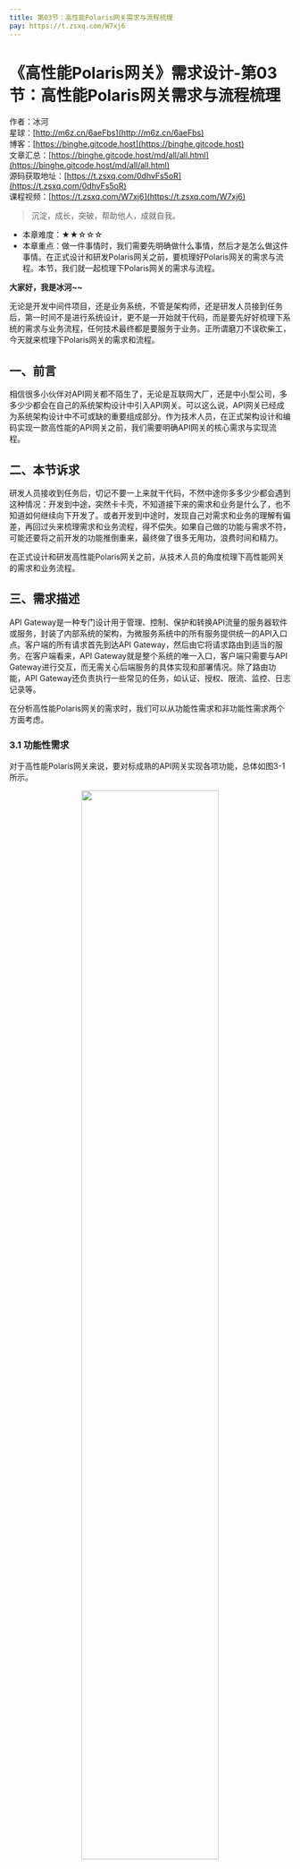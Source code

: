 ```yaml
---
title: 第03节：高性能Polaris网关需求与流程梳理
pay: https://t.zsxq.com/W7xj6
---
```


# 《高性能Polaris网关》需求设计-第03节：高性能Polaris网关需求与流程梳理

作者：冰河
<br/>星球：[http://m6z.cn/6aeFbs](http://m6z.cn/6aeFbs)
<br/>博客：[https://binghe.gitcode.host](https://binghe.gitcode.host)
<br/>文章汇总：[https://binghe.gitcode.host/md/all/all.html](https://binghe.gitcode.host/md/all/all.html)
<br/>源码获取地址：[https://t.zsxq.com/0dhvFs5oR](https://t.zsxq.com/0dhvFs5oR)
<br/>课程视频：[https://t.zsxq.com/W7xj6](https://t.zsxq.com/W7xj6)

> 沉淀，成长，突破，帮助他人，成就自我。

* 本章难度：★★☆☆☆
* 本章重点：做一件事情时，我们需要先明确做什么事情，然后才是怎么做这件事情。在正式设计和研发Polaris网关之前，要梳理好Polaris网关的需求与流程。本节，我们就一起梳理下Polaris网关的需求与流程。

**大家好，我是冰河~~**

无论是开发中间件项目，还是业务系统，不管是架构师，还是研发人员接到任务后，第一时间不是进行系统设计，更不是一开始就干代码，而是要先好好梳理下系统的需求与业务流程，任何技术最终都是要服务于业务。正所谓磨刀不误砍柴工，今天就来梳理下Polaris网关的需求和流程。

## 一、前言

相信很多小伙伴对API网关都不陌生了，无论是互联网大厂，还是中小型公司，多多少少都会在自己的系统架构设计中引入API网关。可以这么说，API网关已经成为系统架构设计中不可或缺的重要组成部分。作为技术人员，在正式架构设计和编码实现一款高性能的API网关之前，我们需要明确API网关的核心需求与实现流程。

## 二、本节诉求

研发人员接收到任务后，切记不要一上来就干代码，不然中途你多多少少都会遇到这种情况：开发到中途，突然卡卡壳，不知道接下来的需求和业务是什么了，也不知道如何继续向下开发了。或者开发到中途时，发现自己对需求和业务的理解有偏差，再回过头来梳理需求和业务流程，得不偿失。如果自己做的功能与需求不符，可能还要将之前开发的功能推倒重来，最终做了很多无用功，浪费时间和精力。

在正式设计和研发高性能Polaris网关之前，从技术人员的角度梳理下高性能网关的需求和业务流程。

## 三、需求描述

API Gateway是一种专门设计用于管理、控制、保护和转换API流量的服务器软件或服务，封装了内部系统的架构，为微服务系统中的所有服务提供统一的API入口点。客户端的所有请求首先到达API Gateway，然后由它将请求路由到适当的服务。在客户端看来，API Gateway就是整个系统的唯一入口，客户端只需要与API Gateway进行交互，而无需关心后端服务的具体实现和部署情况。除了路由功能，API Gateway还负责执行一些常见的任务，如认证、授权、限流、监控、日志记录等。

在分析高性能Polaris网关的需求时，我们可以从功能性需求和非功能性需求两个方面考虑。

### 3.1 功能性需求

对于高性能Polaris网关来说，要对标成熟的API网关实现各项功能，总体如图3-1所示。

<div align="center">
    <img src="https://binghe.gitcode.host/images/project/gateway/2024-06-30-001.png?raw=true" width="70%">
    <br/>
</div>

**（1）路由和转发**

接收来自客户端的请求，并根据预定义的路由规则将请求转发到相应的后端服务或微服务。这种路由功能可以基于请求的路径、方法、头部信息等进行配置。

**（2）协议转换**

将来自客户端的请求从一种协议转换为另一种协议，例如将HTTP请求转换为HTTPS请求，或者将REST请求转换为SOAP请求，将HTTP请求转换成RPC或者WebSocket请求等。

**（3）请求和响应转换**

对请求和响应的内容进行转换，例如修改请求和响应的头部信息、参数重命名、请求体的转换、响应体的格式化等。

**（4）安全认证和授权**

对客户端进行身份验证，并根据预先定义的访问控制策略对请求进行授权。这可以包括基于令牌、API密钥、OAuth等机制的认证和授权。

**（5）灰度发布和版本管理**

支持灰度发布和版本管理，使开发人员可以逐步发布新版本的API，并控制不同版本之间的流量分配。

**（6）服务注册与发现**

与服务发现和注册中心集成，动态地发现和注册后端服务的地址和可用性信息，以实现自动化的负载均衡和故障恢复。

**（7）多协议支持**

支持多种协议，如HTTP、HTTPS、WebSocket、RPC等，可以处理不同类型的请求和响应，并与各种类型的客户端和后端服务进行通信。

**（8）流控与配额管理**

实施流量限制和配额管理策略，限制每个用户或每个应用程序的访问频率和使用配额，防止恶意用户或异常情况导致的过度访问和资源浪费。

**（9）多环境支持**

支持多个环境（如开发环境、测试环境、生产环境等）的部署和管理，可以在不同的环境中灵活配置和管理API网关实例，满足不同环境的需求和要求。

**（10）流量控制**

实施流量控制策略，包括限制请求的速率、配额管理、访问频率限制等，以防止过度使用或滥用API资源。

**（11）监控和日志记录**

记录请求和响应的详细信息，包括请求来源、目标服务、处理时间、错误状态等，并生成日志以供监控、故障排除和审计请求使用。

**（12）缓存请求与响应**

缓存经常请求的数据或响应，以减少对后端服务的请求，提高性能并减少延迟。

**（13）负载均衡**

## 查看完整文章

加入[冰河技术](https://public.zsxq.com/groups/48848484411888.html)知识星球，解锁完整技术文章、小册、视频与完整代码

